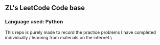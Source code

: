 ## ZL's LeetCode Code base

### Language used: Python

This repo is purely made to record the practice problems I have completed individually / learning from materials on the internet.\
